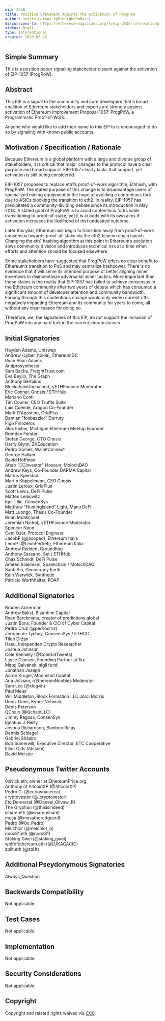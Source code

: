```yaml
---
eip: 2538
title: Position Statement Against the Activation of ProgPoW
author: Justin Leroux (@MidnightOnMars)
discussions-to: https://ethereum-magicians.org/t/eip-2538-informational-position-statement-against-the-activation-of-progpow/4040
status: Draft
type: Informational
created: 2020-02-25
---
```


## Simple Summary
This is a position paper signaling stakeholder dissent against the activation of EIP-1057 (ProgPoW).

## Abstract
This EIP is a signal to the community and core developers that a broad coalition of Ethereum stakeholders and experts are strongly against activation of Ethereum Improvement Proposal 1057: ProgPoW, a Programmatic Proof-of-Work.

Anyone who would like to add their name to this EIP to is encouraged to do so by signaling with known public accounts.

## Motivation / Specification / Rationale
Because Ethereum is a global platform with a large and diverse group of stakeholders, it is critical that major changes to the protocol have a clear purpose and broad support. EIP-1057 clearly lacks that support, yet activation is still being considered.

EIP-1057 proposes to replace eth1’s proof-of-work algorithm, Ethhash, with ProgPoW. The stated purpose of this change is to disadvantage users of specialized mining equipment in the hope of avoiding a contentious fork due to ASICs blocking the transition to eth2. In reality, EIP-1057 has precipitated a community-dividing debate since its introduction in May 2018. A stated goal of ProgPoW is to avoid contentious forks while transitioning to proof-of-stake, yet it is at odds with its own aims if activation increases the likelihood of that undesired outcome.

Later this year, Ethereum will begin to transition away from proof-of-work consensus towards proof-of-stake via the eth2 beacon chain launch. Changing the eth1 hashing algorithm at this point in Ethereum’s evolution sows community division and introduces technical risk at a time when efforts and attention should be focused elsewhere.

Some stakeholders have suggested that ProgPoW offers no clear benefit to Ethereum’s transition to PoS and may centralize hashpower. There is no evidence that it will serve its intended purpose of better aligning miner incentives to disincentivize adversarial miner tactics. More important than these claims is the reality that EIP-1057 has failed to achieve consensus in the Ethereum community after two years of debate which has consumed a significant amount of developer attention and community bandwidth. Forcing through this contentious change would only widen current rifts, negatively impacting Ethereum and its community for years to come, all without any clear reason for doing so.

Therefore, we, the signatories of this EIP, do not support the inclusion of ProgPoW into any hard fork in the current circumstances.

## Initial Signatories
Hayden Adams, Uniswap  
Andrew (cyber_hokie), EthereumDC  
Ryan Sean Adams  
Antiprosynthesis  
Sam Bacha, FreightTrust.com  
Eva Beylin, The Graph  
Anthony Bertolino  
BlockchainUnchained, r/ETHFinance Moderator  
Eric Conner, Gnosis / ETHHub  
Mariano Conti  
Tim Coulter, CEO Truffle Suite  
Luis Cuende, Aragon Co-Founder  
Mark D'Agostino, GridPlus  
Damian "foobazzler" Durruty  
Figo Finozeros  
Alex Fisher, Michigan Ethereum Meetup Founder  
Brendan Forster  
Stefan George, CTO Gnosis  
Harry Glynn, ZKEducation  
Pedro Gomes, WalletConnect  
George Hallam  
David Hoffman  
Aftab "DCInvestor" Hossain, MolochDAO  
Andrew Keys, Co-Founder DARMA Capital  
Marius Kjærstad  
Martin Köppelmann, CEO Gnosis  
Justin Leroux, GridPlus  
Scott Lewis, DeFi Pulse  
Matteo Leibowitz  
Igor Lilic, ConsenSys  
Matthew "HuntingIsland" Light, Manu DeFi  
Matt Luongo, Thesis Co-Founder  
Brian McMichael  
Jeremiah Nichol, r/ETHFinance Moderator  
Spencer Noon  
Cem Özer, Protocol Engineer  
JacobP (@jacoped), Ethereum Italia  
LeonP (@LeonPedreti), Ethereum Italia  
Andrew Redden, Groundhog  
Anthony Sassano, Set / ETHHub  
Chaz Schmidt, DeFi Pulse  
Ameen Soleimani, Spankchain / MolochDAO  
Santi Siri, Democracy Earth  
Kain Warwick, Synthetix  
Patricio Worthhalter, POAP  

## Additional Signatories
Braden Ackerman  
Andrew Bakst, Bizantine Capital  
Ryan Berckmans, creator of predictions.global  
Justin Bons, Founder & CIO of Cyber Capital  
Pedro Cruz  (@pedrocrvz)  
Jerome de Tychey, ConsensSys / ETHCC  
Tilen Držan  
Hasu, Independen Crypto Researcher  
Joshua Johnson  
Cole Kennelly (@ColeGotTweets)  
Lasse Clausen, Founding Partner at 1kx  
Matej Galvánek, sigil fund  
Jonathan Joseph  
Aaron Kruger, Moonshot Capital  
Ana Jolsson, r/EthereumNoobies Moderator  
Sam Lee (@xlog4n)  
Paul Meier  
Will Middleton, Block Formation LLC
Jordi Morris  
Deniz Omer, Kyber Network  
Denis Peterson  
QChain (@QchainLLC)  
Jimmy Ragosa, ConsenSys  
Ignatius J. Reilly  
Joshua Richardson, Bamboo Relay  
Dennis Schlegel  
Gabriel Shapiro  
Bob Sumerwill, Executive Director, ETC Cooperative  
Elliot Olds (Atstake)  
David Meister

## Pseudonymous Twitter Accounts
0xNick.eth, owner at EthereumPrice.org  
Anthony of AltcoinXP (@AltcoinXP)  
Pedro C. (@curiosoacerca)  
cryptovestor (@_cryptovestor)  
Eto Demerzel (@Daneel_Olivaw_R)  
The Gryphon (@thisisindeed)  
ishare.eth (@ishareushare)  
musa (@musatheredguard)  
Pedro (@0x_Pedro)  
Melchior (@melchior_b)  
nooz81.eth (@nooz81)  
Staking Gwei (@staking_gwei)  
wolfofethereum.eth (@LUKACACIC)  
zplit.eth (@zpl1t)  

## Additional Pseydonymous Signatories
Always_Question

## Backwards Compatibility
Not applicable.

## Test Cases
Not applicable.

## Implementation
Not applicable.

## Security Considerations
Not applicable.

## Copyright
Copyright and related rights waived via [CC0](https://creativecommons.org/publicdomain/zero/1.0/).
